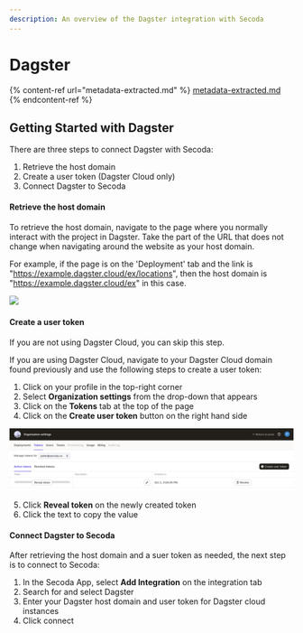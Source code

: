 ```yaml
---
description: An overview of the Dagster integration with Secoda
---
```


# Dagster

{% content-ref url="metadata-extracted.md" %}
[metadata-extracted.md](metadata-extracted.md)
{% endcontent-ref %}

## Getting Started with Dagster

There are three steps to connect Dagster with Secoda:

1. Retrieve the host domain
2. Create a user token (Dagster Cloud only)
3. Connect Dagster to Secoda

#### Retrieve the host domain

To retrieve the host domain, navigate to the page where you normally interact with the project in Dagster. Take the part of the URL that does not change when navigating around the website as your host domain.

For example, if the page is on the 'Deployment' tab and the link is "https://example.dagster.cloud/ex/locations", then the host domain is "https://example.dagster.cloud/ex" in this case.

![](https://raw.githubusercontent.com/secoda/gitbook/master/.gitbook/assets/image%20\(1\).png)

#### Create a user token

If you are not using Dagster Cloud, you can skip this step.

If you are using Dagster Cloud, navigate to your Dagster Cloud domain found previously and use the following steps to create a user token:

1. Click on your profile in the top-right corner
2. Select **Organization settings** from the drop-down that appears
3. Click on the **Tokens** tab at the top of the page
4. Click on the **Create user token** button on the right hand side

![](https://raw.githubusercontent.com/secoda/gitbook/master/.gitbook/assets/image.png)

5. Click **Reveal token** on the newly created token
6. Click the text to copy the value

#### Connect Dagster to Secoda

After retrieving the host domain and a suer token as needed, the next step is to connect to Secoda:

1. In the Secoda App, select **Add Integration** on the integration tab
2. Search for and select Dagster
3. Enter your Dagster host domain and user token for Dagster cloud instances
4. Click connect
